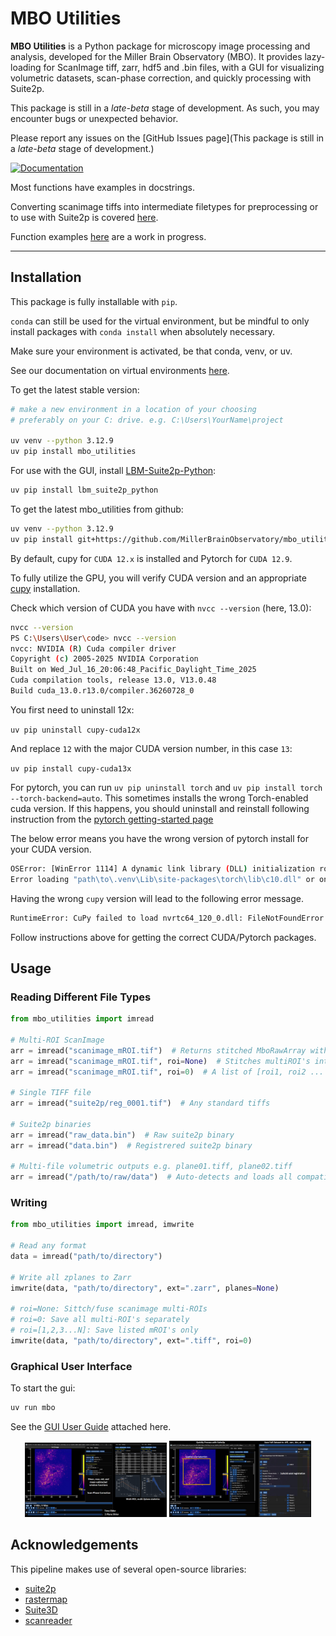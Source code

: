 # MBO Utilities

**MBO Utilities** is a Python package for microscopy image processing and analysis, developed for the Miller Brain Observatory (MBO).
It provides lazy-loading for ScanImage tiff, zarr, hdf5 and .bin files, with a GUI for visualizing volumetric datasets, scan-phase correction, and quickly processing with Suite2p.

This package is still in a *late-beta* stage of development. As such, you may encounter bugs or unexpected behavior.

Please report any issues on the [GitHub Issues page](This package is still in a *late-beta* stage of development.)

[![Documentation](https://img.shields.io/badge/Documentation-black?style=for-the-badge&logo=readthedocs&logoColor=white)](https://millerbrainobservatory.github.io/mbo_utilities/)

Most functions have examples in docstrings.

Converting scanimage tiffs into intermediate filetypes for preprocessing or to use with Suite2p is covered [here](https://millerbrainobservatory.github.io/mbo_utilities/assembly.html).

Function examples [here](https://millerbrainobservatory.github.io/mbo_utilities/api/usage.html) are a work in progress.

---

## Installation

This package is fully installable with `pip`.

`conda` can still be used for the virtual environment, but be mindful to only install packages with `conda install` when absolutely necessary.

Make sure your environment is activated, be that conda, venv, or uv.

See our documentation on virtual environments [here](https://millerbrainobservatory.github.io/mbo_utilities/venvs.html).

To get the latest stable version:

```bash
# make a new environment in a location of your choosing
# preferably on your C: drive. e.g. C:\Users\YourName\project

uv venv --python 3.12.9 
uv pip install mbo_utilities
```

For use with the GUI, install [LBM-Suite2p-Python](https://github.com/MillerBrainObservatory/LBM-Suite2p-Python/tree/master):

```bash
uv pip install lbm_suite2p_python
```

To get the latest mbo_utilities from github:

```bash
uv venv --python 3.12.9 
uv pip install git+https://github.com/MillerBrainObservatory/mbo_utilities.git@master
```

By default, cupy for `CUDA 12.x` is installed and Pytorch for `CUDA 12.9`.

To fully utilize the GPU, you will verify CUDA version and an appropriate [cupy](https://docs.cupy.dev/en/stable/install.html) installation.

Check which version of CUDA you have with `nvcc --version` (here, 13.0):

```bash
nvcc --version
PS C:\Users\User\code> nvcc --version
nvcc: NVIDIA (R) Cuda compiler driver
Copyright (c) 2005-2025 NVIDIA Corporation
Built on Wed_Jul_16_20:06:48_Pacific_Daylight_Time_2025
Cuda compilation tools, release 13.0, V13.0.48
Build cuda_13.0.r13.0/compiler.36260728_0
```

You first need to uninstall 12x:

`uv pip uninstall cupy-cuda12x`

And replace `12` with the major CUDA version number, in this case `13`:

`uv pip install cupy-cuda13x`

For pytorch, you can run `uv pip uninstall torch` and `uv pip install torch --torch-backend=auto`.
This sometimes installs the wrong Torch-enabled cuda version.
If this happens, you should uninstall and reinstall following instruction
from the [pytorch getting-started page]( https://pytorch.org/get-started/locally/.)

The below error means you have the wrong version of pytorch install for your CUDA version.

``` bash
OSError: [WinError 1114] A dynamic link library (DLL) initialization routine failed.
Error loading "path\to\.venv\Lib\site-packages\torch\lib\c10.dll" or one of its dependencies.
```

Having the wrong `cupy` version will lead to the following error message.

``` bash
RuntimeError: CuPy failed to load nvrtc64_120_0.dll: FileNotFoundError: Could not find module 'nvrtc64_120_0.dll' (or one of its dependencies). Try using the full path with constructor syntax.
```

Follow instructions above for getting the correct CUDA/Pytorch packages.

## Usage

### Reading Different File Types

```python
from mbo_utilities import imread

# Multi-ROI ScanImage
arr = imread("scanimage_mROI.tif")  # Returns stitched MboRawArray with phase correction
arr = imread("scanimage_mROI.tif", roi=None)  # Stitches multiROI's into a single FOV
arr = imread("scanimage_mROI.tif", roi=0)  # A list of [roi1, roi2 ... roiN]

# Single TIFF file
arr = imread("suite2p/reg_0001.tif")  # Any standard tiffs

# Suite2p binaries
arr = imread("raw_data.bin")  # Raw suite2p binary
arr = imread("data.bin")  # Registrered suite2p binary

# Multi-file volumetric outputs e.g. plane01.tiff, plane02.tiff
arr = imread("/path/to/raw/data")  # Auto-detects and loads all compatible files
```

### Writing

```python
from mbo_utilities import imread, imwrite

# Read any format
data = imread("path/to/directory")

# Write all zplanes to Zarr
imwrite(data, "path/to/directory", ext=".zarr", planes=None)

# roi=None: Sittch/fuse scanimage multi-ROIs
# roi=0: Save all multi-ROI's separately
# roi=[1,2,3...N]: Save listed mROI's only
imwrite(data, "path/to/directory", ext=".tiff", roi=0)
```

### Graphical User Interface

To start the gui:

```bash
uv run mbo
```

See the [GUI User Guide](./mbo_gui_user_guide.pdf) attached here.

<p align="center">
  <img src="docs/_images/GUI_Slide1.png" alt="GUI Slide 1" width="45%">
  <img src="docs/_images/GUI_Slide2.png" alt="GUI Slide 2" width="45%">
</p>


## Acknowledgements

This pipeline makes use of several open-source libraries:

- [suite2p](https://github.com/MouseLand/suite2p)
- [rastermap](https://github.com/MouseLand/rastermap)
- [Suite3D](https://github.com/alihaydaroglu/suite3d)
- [scanreader](https://github.com/atlab/scanreader)
